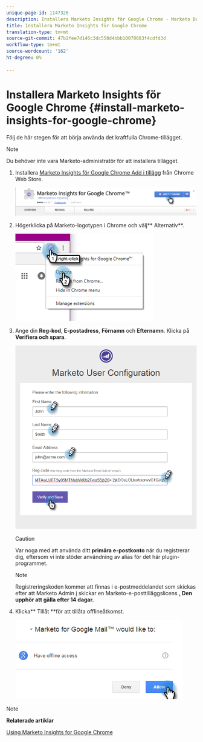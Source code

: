 ```yaml
---
unique-page-id: 1147326
description: Installera Marketo Insights för Google Chrome - Marketo Docs - Produktdokumentation
title: Installera Marketo Insights för Google Chrome
translation-type: tm+mt
source-git-commit: 47b2fee7d146c3dc558d4bbb10070683f4cdfd3d
workflow-type: tm+mt
source-wordcount: '162'
ht-degree: 0%

---
```



# Installera Marketo Insights för Google Chrome {#install-marketo-insights-for-google-chrome}

Följ de här stegen för att börja använda det kraftfulla Chrome-tillägget.

>[!NOTE]
>
>Du behöver inte vara Marketo-administratör för att installera tillägget.

1. Installera [Marketo Insights för Google Chrome Add i tillägg](https://chrome.google.com/webstore/detail/marketo-for-google-mail/jjkfbhajlmoeegbjgjipliamplidmbjb) från Chrome Web Store.

   ![](assets/image2015-10-5-10-3a24-3a7.png)

1. Högerklicka på Marketo-logotypen i Chrome och välj** Alternativ**.

   ![](assets/two.png)

1. Ange din **Reg-kod**, **E-postadress**, **Förnamn** och **Efternamn**. Klicka på **Verifiera och spara**.

   ![](assets/three.png)

   >[!CAUTION]
   >
   >Var noga med att använda ditt **primära e-postkonto** när du registrerar dig, eftersom vi inte stöder användning av alias för det här plugin-programmet.

   >[!NOTE]
   >
   >Registreringskoden kommer att finnas i e-postmeddelandet som skickas efter att Marketo Admin [i](http://docs.marketo.com/pages/viewpage.action?pageid=7510848) skickar en Marketo-e-posttilläggslicens [](../../../product-docs/marketo-sales-insight/msi-outlook-plugin/issue-a-marketo-email-add-in-license.md) [.](http://docs.marketo.com/pages/viewpage.action?pageid=7510848) **Den upphör att gälla efter 14 dagar.**

1. Klicka** Tillåt **för att tillåta offlineåtkomst.

   ![](assets/image2015-10-5-10-3a34-3a1.png)

>[!NOTE]
>
>**Relaterade artiklar**
>
>[Using Marketo Insights for Google Chrome](using-marketo-insights-for-google-chrome.md)

